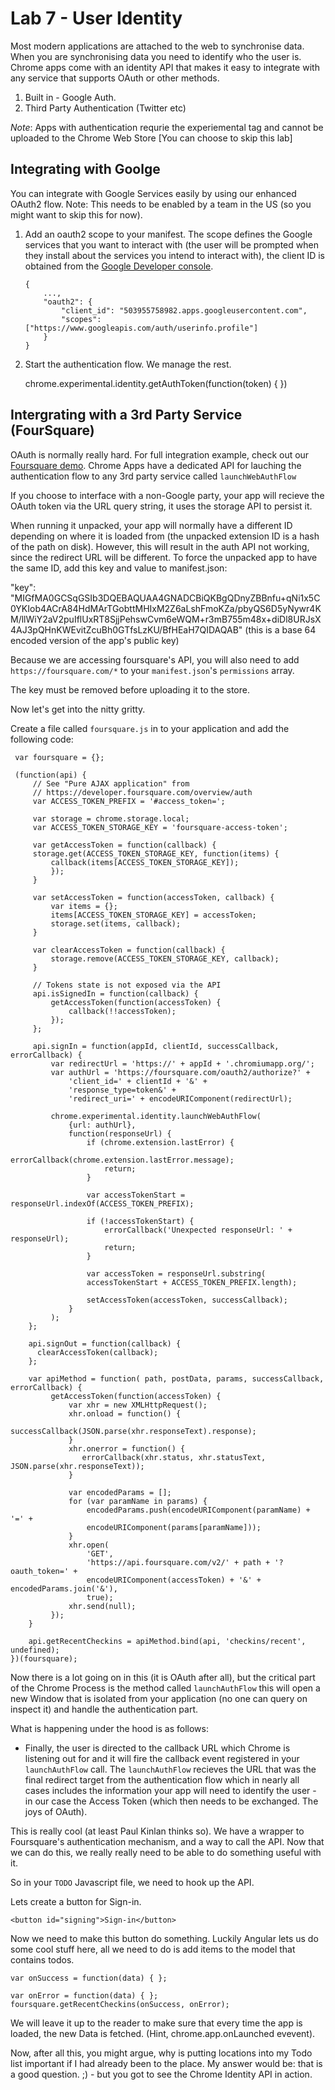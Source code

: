 Lab 7 - User Identity
=====================

Most modern applications are attached to the web to synchronise data.  When you are synchronising data you need to identify who the user is.  Chrome apps come with an identity API that makes it easy to integrate with any service that supports OAuth or other methods.

1.  Built in - Google Auth.
2.  Third Party Authentication (Twitter etc)

*Note*: Apps with authentication requrie the experiemental tag and cannot be uploaded to the Chrome Web Store [You can choose to skip this lab]

Integrating with Goolge
-----------------------

You can integrate with Google Services easily by using our enhanced OAuth2 flow.  Note: This needs to be enabled by a team in the US (so you might want to skip this for now).

1.  Add an oauth2 scope to your manifest.  The scope defines the Google services that you want to interact with (the user will be prompted when they install about the services you intend to interact with), the client ID is obtained from the [Google Developer console](http://developer.google.com/console).

        {
            ...,
            "oauth2": {
                "client_id": "503955758982.apps.googleusercontent.com",
                "scopes": ["https://www.googleapis.com/auth/userinfo.profile"]
            }
        }

2.  Start the authentication flow.  We manage the rest.

    chrome.experimental.identity.getAuthToken(function(token) { }) 


Intergrating with a 3rd Party Service (FourSquare)
-----------------------------------------------

OAuth is normally really hard.  For full integration example, check out our [Foursquare demo](https://github.com/GoogleChrome/chrome-app-samples/tree/master/appsquare).  Chrome Apps have a dedicated API for lauching the authentication flow to any 3rd party service called `launchWebAuthFlow`

If you choose to interface with a non-Google party, your app will recieve the OAuth token via the URL query string, it uses the storage API to persist it.

When running it unpacked, your app will normally have a different ID depending on where it is loaded from (the unpacked extension ID is a hash of the path on disk). However, this will result in the auth API not working, since the redirect URL will be different. To force the unpacked app to have the same ID, add this key and value to manifest.json:

"key": "MIGfMA0GCSqGSIb3DQEBAQUAA4GNADCBiQKBgQDnyZBBnfu+qNi1x5C0YKIob4ACrA84HdMArTGobttMHIxM2Z6aLshFmoKZa/pbyQS6D5yNywr4KM/llWiY2aV2puIflUxRT8SjjPehswCvm6eWQM+r3mB755m48x+diDl8URJsX4AJ3pQHnKWEvitZcuBh0GTfsLzKU/BfHEaH7QIDAQAB"
(this is a base 64 encoded version of the app's public key)

Because we are accessing foursquare's API, you will also need to add `https://foursquare.com/*` to your `manifest.json`'s `permissions` array. 

The key must be removed before uploading it to the store.

Now let's get into the nitty gritty.

Create a file called `foursquare.js` in to your application and add the following code:

     var foursquare = {};

     (function(api) {
         // See "Pure AJAX application" from
         // https://developer.foursquare.com/overview/auth
         var ACCESS_TOKEN_PREFIX = '#access_token=';

         var storage = chrome.storage.local;
         var ACCESS_TOKEN_STORAGE_KEY = 'foursquare-access-token';

         var getAccessToken = function(callback) {
         storage.get(ACCESS_TOKEN_STORAGE_KEY, function(items) {
             callback(items[ACCESS_TOKEN_STORAGE_KEY]);
             });
         }

         var setAccessToken = function(accessToken, callback) {
             var items = {};
             items[ACCESS_TOKEN_STORAGE_KEY] = accessToken;
             storage.set(items, callback);
         }

         var clearAccessToken = function(callback) {
             storage.remove(ACCESS_TOKEN_STORAGE_KEY, callback);
         }

         // Tokens state is not exposed via the API
         api.isSignedIn = function(callback) {
             getAccessToken(function(accessToken) {
                 callback(!!accessToken);
             });
         };  
   
         api.signIn = function(appId, clientId, successCallback, errorCallback) {
             var redirectUrl = 'https://' + appId + '.chromiumapp.org/';
             var authUrl = 'https://foursquare.com/oauth2/authorize?' +
                 'client_id=' + clientId + '&' +
                 'response_type=token&' +
                 'redirect_uri=' + encodeURIComponent(redirectUrl);
         
             chrome.experimental.identity.launchWebAuthFlow(
                 {url: authUrl},
                 function(responseUrl) {
                     if (chrome.extension.lastError) {
                         errorCallback(chrome.extension.lastError.message);
                         return;
                     }

                     var accessTokenStart = responseUrl.indexOf(ACCESS_TOKEN_PREFIX);

                     if (!accessTokenStart) {
                         errorCallback('Unexpected responseUrl: ' + responseUrl);
                         return;
                     }

                     var accessToken = responseUrl.substring(
                     accessTokenStart + ACCESS_TOKEN_PREFIX.length);

                     setAccessToken(accessToken, successCallback);
                 }
             );
        };

        api.signOut = function(callback) {
          clearAccessToken(callback);
        };

        var apiMethod = function( path, postData, params, successCallback, errorCallback) {
             getAccessToken(function(accessToken) {
                 var xhr = new XMLHttpRequest();
                 xhr.onload = function() {
                    successCallback(JSON.parse(xhr.responseText).response);
                 }
                 xhr.onerror = function() {
                    errorCallback(xhr.status, xhr.statusText, JSON.parse(xhr.responseText));
                 }

                 var encodedParams = [];
                 for (var paramName in params) {
                     encodedParams.push(encodeURIComponent(paramName) + '=' +
                     encodeURIComponent(params[paramName]));
                 }
                 xhr.open(
                     'GET',
                     'https://api.foursquare.com/v2/' + path + '?oauth_token=' +
                     encodeURIComponent(accessToken) + '&' + encodedParams.join('&'),
                     true);
                 xhr.send(null);
             });
        }

        api.getRecentCheckins = apiMethod.bind(api, 'checkins/recent', undefined);
    })(foursquare);

Now there is a lot going on in this (it is OAuth after all), but the critical part of the Chrome Process is the method called `launchAuthFlow` this will open a new Window that is isolated from your application (no one can query on inspect it) and handle the authentication part.

What is happening under the hood is as follows:

* Finally, the user is directed to the callback URL which Chrome is listening out for and it will fire the callback event registered in your `launchAuthFlow` call.  The `launchAuthFlow` recieves the URL that was the final redirect target from the authentication flow which in nearly all cases includes the information your app will need to identify the user - in our case the Access Token (which then needs to be exchanged.  The joys of OAuth).

This is really cool (at least Paul Kinlan thinks so).  We have a wrapper to Foursquare's authentication mechanism, and a way to call the API.  Now that we can do this, we really really need to be able to do something useful with it.

So in your `TODO` Javascript file, we need to hook up the API.

Lets create a button for Sign-in.

    <button id="signing">Sign-in</button>

Now we need to make this button do something.  Luckily Angular lets us do some cool stuff here, all we need to do is add items to the model that contains todos.

    var onSuccess = function(data) { };

    var onError = function(data) { };
    foursquare.getRecentCheckins(onSuccess, onError);

We will leave it up to the reader to make sure that every time the app is loaded, the new Data is fetched. (Hint, chrome.app.onLaunched evevent).

Now, after all this, you might argue, why is putting locations into my Todo list important if I had already been to the place.  My answer would be: that is a good question. ;) - but you got to see the Chrome Identity API in action.
